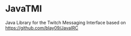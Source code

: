 # JavaTMI
Java Library for the Twitch Messaging Interface based on https://github.com/blay09/JavaIRC
